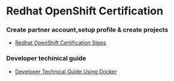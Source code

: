 # Redhat OpenShift Certification
### Create partner account,setup profile & create projects
- [Redhat OpenShift Certification Steps](https://github.com/Sherpa99/hcbt-dev-operators/blob/main/RHOSCertification.md)

### Developer techinical guide 
- [Developer Technical Guide Using Docker](https://github.com/Sherpa99/hcbt-dev-operators/blob/main/guide/DeveloperTechnicalGuide.md)
